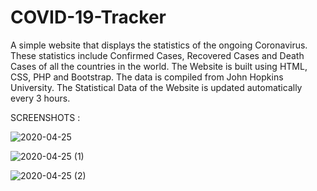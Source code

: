 # COVID-19-Tracker

A simple website that displays the statistics of the ongoing Coronavirus. These statistics include Confirmed Cases, Recovered Cases and Death Cases of all the countries in the world. The Website is built using HTML, CSS, PHP  and Bootstrap. The data is compiled from John Hopkins University. The Statistical Data of the Website is updated automatically every 3 hours. 

SCREENSHOTS :

![2020-04-25](https://user-images.githubusercontent.com/60318826/80278087-2305d500-8711-11ea-8bd7-36ec25550889.png)

![2020-04-25 (1)](https://user-images.githubusercontent.com/60318826/80278174-bdfeaf00-8711-11ea-9b00-23f03c83bac4.png)

![2020-04-25 (2)](https://user-images.githubusercontent.com/60318826/80278158-91e32e00-8711-11ea-8688-26ce9b89743d.png)


